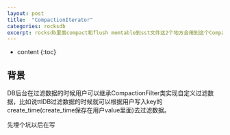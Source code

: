 ```yaml
---
layout: post
title:  "CompactionIterator"
categories: rocksdb
excerpt: rocksdb里面compact和flush memtable到sst文件这2个地方会用到这个CompactionIterator迭代器
---
```


* content
{:toc}

## 背景
DB后台在过滤数据的时候用户可以继承CompactionFilter类实现自定义过滤数据，比如说ttlDB过滤数据的时候就可以根据用户写入key的create_time(create_time保存在用户value里面)去过滤数据。




先埋个坑以后在写

